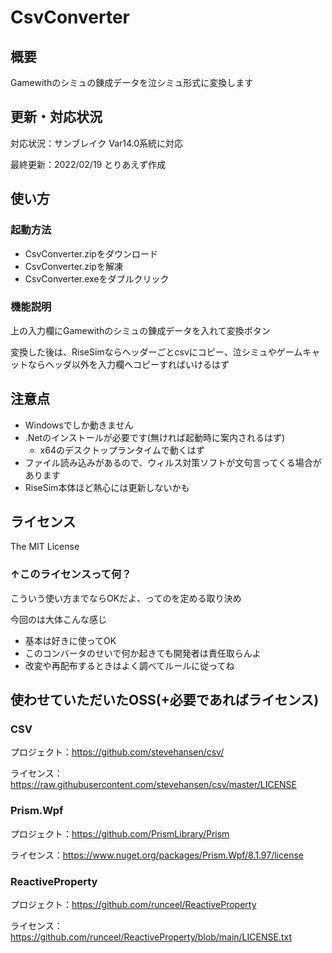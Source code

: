 # CsvConverter

## 概要

Gamewithのシミュの錬成データを泣シミュ形式に変換します

## 更新・対応状況

対応状況：サンブレイク Var14.0系統に対応

最終更新：2022/02/19 とりあえず作成

## 使い方

### 起動方法

- CsvConverter.zipをダウンロード
- CsvConverter.zipを解凍
- CsvConverter.exeをダブルクリック

### 機能説明

上の入力欄にGamewithのシミュの錬成データを入れて変換ボタン

変換した後は、RiseSimならヘッダーごとcsvにコピー、泣シミュやゲームキャットならヘッダ以外を入力欄へコピーすればいけるはず

## 注意点

- Windowsでしか動きません
- .Netのインストールが必要です(無ければ起動時に案内されるはず)
  - x64のデスクトップランタイムで動くはず
- ファイル読み込みがあるので、ウィルス対策ソフトが文句言ってくる場合があります
- RiseSim本体ほど熱心には更新しないかも

## ライセンス

The MIT License

### ↑このライセンスって何？

こういう使い方までならOKだよ、ってのを定める取り決め

今回のは大体こんな感じ

- 基本は好きに使ってOK
- このコンバータのせいで何か起きても開発者は責任取らんよ
- 改変や再配布するときはよく調べてルールに従ってね

## 使わせていただいたOSS(+必要であればライセンス)

### CSV

プロジェクト：<https://github.com/stevehansen/csv/>

ライセンス：<https://raw.githubusercontent.com/stevehansen/csv/master/LICENSE>

### Prism.Wpf

プロジェクト：<https://github.com/PrismLibrary/Prism>

ライセンス：<https://www.nuget.org/packages/Prism.Wpf/8.1.97/license>

### ReactiveProperty

プロジェクト：<https://github.com/runceel/ReactiveProperty>

ライセンス：<https://github.com/runceel/ReactiveProperty/blob/main/LICENSE.txt>
